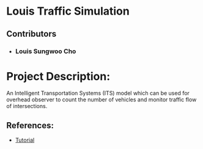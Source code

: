 # Louis Traffic Simulation

## Contributors
- ### Louis Sungwoo Cho 

# Project Description:
An Intelligent Transportation Systems (ITS) model which can be used for overhead observer to count the number of vehicles and monitor traffic flow of intersections.

## References:
  - [Tutorial](https://towardsdatascience.com/traffic-intersection-simulation-using-pygame-689d6bd7687a)
